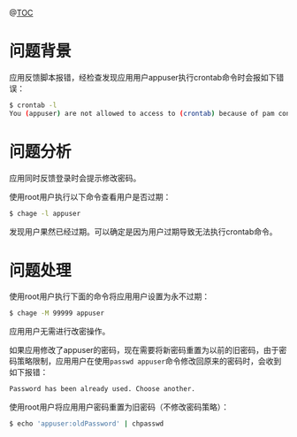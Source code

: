﻿@[TOC](Linux应用用户无法执行crontab命令)

# 问题背景
应用反馈脚本报错，经检查发现应用用户appuser执行crontab命令时会报如下错误：
```bash
$ crontab -l
You (appuser) are not allowed to access to (crontab) because of pam configuration.
```

# 问题分析
应用同时反馈登录时会提示修改密码。

使用root用户执行以下命令查看用户是否过期：
```bash
$ chage -l appuser
```

发现用户果然已经过期。可以确定是因为用户过期导致无法执行crontab命令。

# 问题处理
使用root用户执行下面的命令将应用用户设置为永不过期：
```bash
$ chage -M 99999 appuser
```

应用用户无需进行改密操作。

如果应用修改了appuser的密码，现在需要将新密码重置为以前的旧密码，由于密码策略限制，应用用户在使用`passwd appuser`命令修改回原来的密码时，会收到如下报错：

```bash
Password has been already used. Choose another.
```

使用root用户将应用用户密码重置为旧密码（不修改密码策略）：
```bash
$ echo 'appuser:oldPassword' | chpasswd
```
